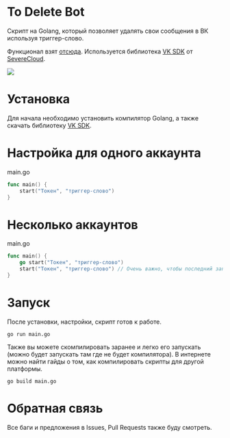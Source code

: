 # To Delete Bot
Скрипт на Golang, который позволяет удалять свои сообщения в ВК используя триггер-слово.

Функционал взят [отсюда](https://github.com/P2LOVE/VK-UserSide-Bot).
Используется библиотека [VK SDK](https://github.com/SevereCloud/vksdk) от [SevereCloud](https://github.com/SevereCloud).

![](https://cdn.discordapp.com/attachments/634650740635205643/685358450976227378/AcaW1yF8Er.gif)

# Установка

Для начала необходимо установить компилятор Golang, а также скачать библиотеку [VK SDK](https://github.com/SevereCloud/vksdk).

# Настройка для одного аккаунта

main.go
```go
func main() {
	start("Токен", "триггер-слово")
}
```

# Несколько аккаунтов

main.go
```go
func main() {
	go start("Токен", "триггер-слово")
	start("Токен", "триггер-слово") // Очень важно, чтобы последний запуск был без слова "go"
}
```

# Запуск

После установки, настройки, скрипт готов к работе.

```shell
go run main.go
```

Также вы можете скомпилировать заранее и легко его запускать (можно будет запускать там где не будет компилятора).
В интернете можно найти гайды о том, как компилировать скрипты для другой платформы.

```shell
go build main.go
```

# Обратная связь

Все баги и предложения в Issues, Pull Requests также буду смотреть.
